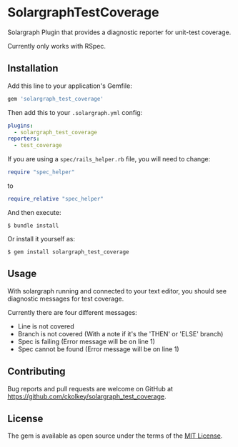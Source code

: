 # SolargraphTestCoverage

Solargraph Plugin that provides a diagnostic reporter for unit-test coverage.

Currently only works with RSpec. 

## Installation

Add this line to your application's Gemfile:

```ruby
gem 'solargraph_test_coverage'
```

Then add this to your `.solargraph.yml` config:
```yaml
plugins:
  - solargraph_test_coverage
reporters:
  - test_coverage
```

If you are using a `spec/rails_helper.rb` file, you will need to change:
```ruby
require "spec_helper"
```

to

```ruby
require_relative "spec_helper"
```

And then execute:

    $ bundle install

Or install it yourself as:

    $ gem install solargraph_test_coverage

## Usage

With solargraph running and connected to your text editor, you should see diagnostic messages for test coverage.

Currently there are four different messages:
- Line is not covered
- Branch is not covered (With a note if it's the 'THEN' or 'ELSE' branch)
- Spec is failing (Error message will be on line 1)
- Spec cannot be found (Error message will be on line 1)


## Contributing

Bug reports and pull requests are welcome on GitHub at https://github.com/ckolkey/solargraph_test_coverage.


## License

The gem is available as open source under the terms of the [MIT License](https://opensource.org/licenses/MIT).
